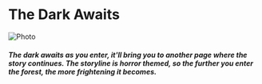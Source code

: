 <h1> The Dark Awaits </h1>

![Photo](https://i.imgur.com/9XojwaG.jpg)

<h5>The dark awaits as you enter, it'll bring you to another page where the story continues. The storyline is horror themed, so the further you enter the forest, the more frightening it becomes.<h5>
